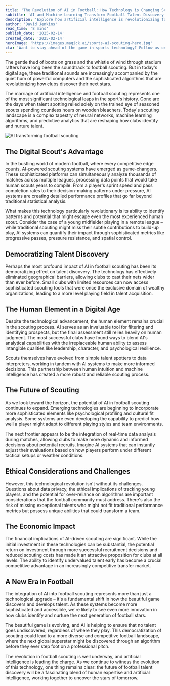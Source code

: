 ```yaml
---
title: 'The Revolution of AI in Football: How Technology is Changing Scouting'
subtitle: 'AI and Machine Learning Transform Football Talent Discovery'
description: 'Explore how artificial intelligence is revolutionizing football scouting, transforming traditional methods into sophisticated data-driven processes. Learn how AI systems are democratizing talent discovery while working alongside human expertise to shape the future of player recruitment in the beautiful game.'
author: 'David Jenkins'
read_time: '8 mins'
publish_date: '2025-02-14'
created_date: '2025-02-14'
heroImage: 'https://images.magick.ai/sports-ai-scouting-hero.jpg'
cta: 'Want to stay ahead of the game in sports technology? Follow us on LinkedIn for the latest insights on how AI is transforming the world of football and beyond!'
---
```


The gentle thud of boots on grass and the whistle of wind through stadium rafters have long been the soundtrack to football scouting. But in today's digital age, these traditional sounds are increasingly accompanied by the quiet hum of powerful computers and the sophisticated algorithms that are revolutionizing how clubs discover their next stars.

The marriage of artificial intelligence and football scouting represents one of the most significant technological leaps in the sport's history. Gone are the days when talent spotting relied solely on the trained eye of seasoned scouts spending countless hours on wooden bleachers. Today's scouting landscape is a complex tapestry of neural networks, machine learning algorithms, and predictive analytics that are reshaping how clubs identify and nurture talent.

![AI transforming football scouting](https://i.magick.ai/PIXE/1739546512940_magick_img.webp)

## The Digital Scout's Advantage

In the bustling world of modern football, where every competitive edge counts, AI-powered scouting systems have emerged as game-changers. These sophisticated platforms can simultaneously analyze thousands of matches across multiple leagues, processing data points that would take human scouts years to compile. From a player's sprint speed and pass completion rates to their decision-making patterns under pressure, AI systems are creating detailed performance profiles that go far beyond traditional statistical analysis.

What makes this technology particularly revolutionary is its ability to identify patterns and potential that might escape even the most experienced human scout. Consider the case of a young midfielder playing in a remote league – while traditional scouting might miss their subtle contributions to build-up play, AI systems can quantify their impact through sophisticated metrics like progressive passes, pressure resistance, and spatial control.

## Democratizing Talent Discovery

Perhaps the most profound impact of AI in football scouting has been its democratizing effect on talent discovery. The technology has effectively eliminated geographical barriers, allowing clubs to cast their nets wider than ever before. Small clubs with limited resources can now access sophisticated scouting tools that were once the exclusive domain of wealthy organizations, leading to a more level playing field in talent acquisition.

## The Human Element in a Digital Age

Despite the technological advancement, the human element remains crucial in the scouting process. AI serves as an invaluable tool for filtering and identifying prospects, but the final assessment still relies heavily on human judgment. The most successful clubs have found ways to blend AI's analytical capabilities with the irreplaceable human ability to assess intangible qualities like leadership, character, and psychological resilience.

Scouts themselves have evolved from simple talent spotters to data interpreters, working in tandem with AI systems to make more informed decisions. This partnership between human intuition and machine intelligence has created a more robust and reliable scouting process.

## The Future of Scouting

As we look toward the horizon, the potential of AI in football scouting continues to expand. Emerging technologies are beginning to incorporate more sophisticated elements like psychological profiling and cultural fit analysis. Some systems are even developing the capability to predict how well a player might adapt to different playing styles and team environments.

The next frontier appears to be the integration of real-time data analysis during matches, allowing clubs to make more dynamic and informed decisions about potential recruits. Imagine AI systems that can instantly adjust their evaluations based on how players perform under different tactical setups or weather conditions.

## Ethical Considerations and Challenges

However, this technological revolution isn't without its challenges. Questions about data privacy, the ethical implications of tracking young players, and the potential for over-reliance on algorithms are important considerations that the football community must address. There's also the risk of missing exceptional talents who might not fit traditional performance metrics but possess unique abilities that could transform a team.

## The Economic Impact

The financial implications of AI-driven scouting are significant. While the initial investment in these technologies can be substantial, the potential return on investment through more successful recruitment decisions and reduced scouting costs has made it an attractive proposition for clubs at all levels. The ability to identify undervalued talent early has become a crucial competitive advantage in an increasingly competitive transfer market.

## A New Era in Football

The integration of AI into football scouting represents more than just a technological upgrade – it's a fundamental shift in how the beautiful game discovers and develops talent. As these systems become more sophisticated and accessible, we're likely to see even more innovation in how clubs identify and nurture the next generation of football stars.

The beautiful game is evolving, and AI is helping to ensure that no talent goes undiscovered, regardless of where they play. This democratization of scouting could lead to a more diverse and competitive football landscape, where the next global superstar might be discovered through an algorithm before they ever step foot on a professional pitch.

The revolution in football scouting is well underway, and artificial intelligence is leading the charge. As we continue to witness the evolution of this technology, one thing remains clear: the future of football talent discovery will be a fascinating blend of human expertise and artificial intelligence, working together to uncover the stars of tomorrow.